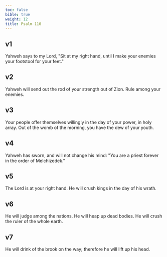 ```yaml
---
toc: false
bible: true
weight: 12
title: Psalm 110
---
```




## v1 
Yahweh says to my Lord, "Sit at my right hand, until I make your enemies your footstool for your feet." 

## v2 
Yahweh will send out the rod of your strength out of Zion. Rule among your enemies. 

## v3 
Your people offer themselves willingly in the day of your power, in holy array. Out of the womb of the morning, you have the dew of your youth. 

## v4 
Yahweh has sworn, and will not change his mind: "You are a priest forever in the order of Melchizedek." 

## v5 
The Lord is at your right hand. He will crush kings in the day of his wrath. 

## v6 
He will judge among the nations. He will heap up dead bodies. He will crush the ruler of the whole earth. 

## v7 
He will drink of the brook on the way; therefore he will lift up his head.
